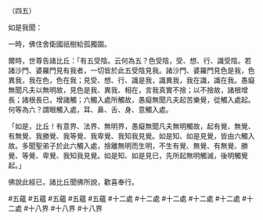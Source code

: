 （四五）

如是我聞：

一時，佛住舍衛國祇樹給孤獨園。

爾時，世尊告諸比丘：「有五受陰。云何為五？色受陰，受、想、行、識受陰。若諸沙門、婆羅門見有我者，一切皆於此五受陰見我。諸沙門、婆羅門見色是我，色異我，我在色，色在我；見受、想、行、識是我，識異我，我在識，識在我。愚癡無聞凡夫以無明故，見色是我、異我、相在，言我真實不捨；以不捨故，諸根增長；諸根長已，增諸觸；六觸入處所觸故，愚癡無聞凡夫起苦樂覺，從觸入處起。何等為六？謂眼觸入處，耳、鼻、舌、身、意觸入處。

「如是，比丘！有意界、法界、無明界，愚癡無聞凡夫無明觸故，起有覺、無覺、有無覺、我勝覺、我等覺、我卑覺、我知我見覺。如是知、如是見覺，皆由六觸入故。多聞聖弟子於此六觸入處，捨離無明而生明，不生有覺、無覺、有無覺、勝覺、等覺、卑覺、我知我見覺。如是知、如是見已，先所起無明觸滅，後明觸覺起。」

佛說此經已，諸比丘聞佛所說，歡喜奉行。



#五蘊
#五蘊
#五蘊
#五蘊
#五蘊
#十二處
#十二處
#十二處
#十二處
#十二處
#十二處
#十八界
#十八界
#十八界
